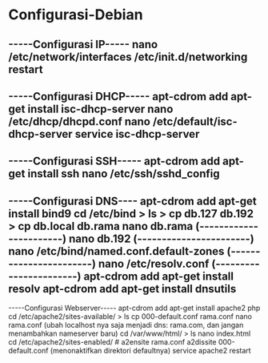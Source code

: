 # Configurasi-Debian

-----Configurasi IP-----
  nano /etc/network/interfaces
    /etc/init.d/networking restart
---------------------------------------------------------

-----Configurasi DHCP-----
  apt-cdrom add
    apt-get install isc-dhcp-server
      nano /etc/dhcp/dhcpd.conf
        nano /etc/default/isc-dhcp-server
          service isc-dhcp-server
---------------------------------------------------------

-----Configurasi SSH-----
  apt-cdrom add
    apt-get install ssh
      nano /etc/ssh/sshd_config
---------------------------------------------------------

-----Configurasi DNS----
  apt-cdrom add
    apt-get install bind9
      cd /etc/bind
        > ls
          > cp db.127 db.192
            > cp db.local db.rama
              nano db.rama (-----------------------)
                nano db.192 (-----------------------)
                  nano /etc/bind/named.conf.default-zones (-----------------------)
                    nano /etc/resolv.conf (-----------------------)
                      apt-cdrom add
                        apt-get install resolv
                          apt-cdrom add
                            apt-get install dnsutils
---------------------------------------------------------

-----Configurasi Webserver-----
  apt-cdrom add
    apt-get install apache2 php
      cd /etc/apache2/sites-available/
        > ls
          cp 000-default.conf rama.conf
            nano rama.conf (ubah localhost nya saja menjadi dns: rama.com, dan jangan menambahkan nameserver baru)
              cd /var/www/html/
                > ls
                  nano index.html
                    cd /etc/apache2/sites-enabled/
                      # a2ensite rama.conf
                        a2dissite 000-default.conf (menonaktifkan direktori defaultnya)
                          service apache2 restart










